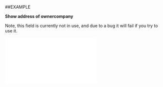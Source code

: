 
##EXAMPLE

**Show address of ownercompany**

Note, this field is currently not in use, and due to a bug it will fail if you try to use it.



![](..\..\Examples\vbs\SOAddress.vbs.txt)

